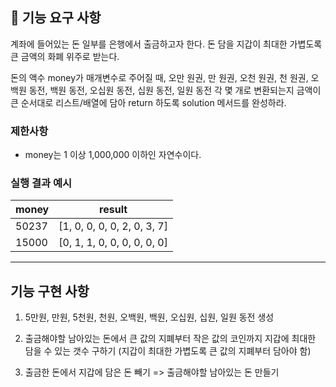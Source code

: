 ## 🚀 기능 요구 사항

계좌에 들어있는 돈 일부를 은행에서 출금하고자 한다. 돈 담을 지갑이 최대한 가볍도록 큰 금액의 화폐 위주로 받는다.

돈의 액수 money가 매개변수로 주어질 때, 오만 원권, 만 원권, 오천 원권, 천 원권, 오백원 동전, 백원 동전, 오십원 동전, 십원 동전, 일원 동전 각 몇 개로 변환되는지 금액이 큰 순서대로 리스트/배열에 담아 return 하도록 solution 메서드를 완성하라.

### 제한사항

- money는 1 이상 1,000,000 이하인 자연수이다.

### 실행 결과 예시

| money | result |
| --- | --- |
| 50237	| [1, 0, 0, 0, 0, 2, 0, 3, 7] |
| 15000	| [0, 1, 1, 0, 0, 0, 0, 0, 0] |

-----------------------------------------------------------------------------------
## 기능 구현 사항

1. 5만원, 만원, 5천원, 천원, 오백원, 백원, 오십원, 십원, 일원 동전 생성

2. 출금해야할 남아있는 돈에서 큰 값의 지폐부터 작은 값의 코인까지 지갑에 최대한 담을 수 있는 갯수 구하기 (지갑이 최대한 가볍도록 큰 값의 지폐부터 담아야 함)

3. 출금한 돈에서 지갑에 담은 돈 빼기 => 출금해야할 남아있는 돈 만들기